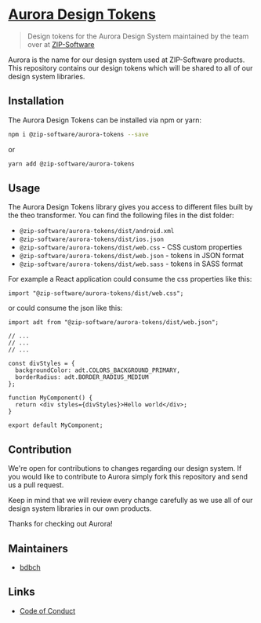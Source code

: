 # [Aurora Design Tokens](https://aurora-design-tokens.netlify.com/)

> Design tokens for the Aurora Design System maintained by the team over at [ZIP-Software](https://github.com/ZIP-Software)

Aurora is the name for our design system used at ZIP-Software products. This repository contains our design tokens which will be shared to all of our design system libraries.

## Installation

The Aurora Design Tokens can be installed via npm or yarn:

```sh
npm i @zip-software/aurora-tokens --save
```

or

```sh
yarn add @zip-software/aurora-tokens
```

## Usage

The Aurora Design Tokens library gives you access to different files built by the theo transformer. You can find the following files in the dist folder:

- `@zip-software/aurora-tokens/dist/android.xml`
- `@zip-software/aurora-tokens/dist/ios.json`
- `@zip-software/aurora-tokens/dist/web.css` - CSS custom properties
- `@zip-software/aurora-tokens/dist/web.json` - tokens in JSON format
- `@zip-software/aurora-tokens/dist/web.sass` - tokens in SASS format

For example a React application could consume the css properties like this:

```tsx
import "@zip-software/aurora-tokens/dist/web.css";
```

or could consume the json like this:

```tsx
import adt from "@zip-software/aurora-tokens/dist/web.json";

// ...
// ...
// ...

const divStyles = {
  backgroundColor: adt.COLORS_BACKGROUND_PRIMARY,
  borderRadius: adt.BORDER_RADIUS_MEDIUM
};

function MyComponent() {
  return <div styles={divStyles}>Hello world</div>;
}

export default MyComponent;
```

## Contribution

We're open for contributions to changes regarding our design system. If you would like to contribute to Aurora simply fork this repository and send us a pull request.

Keep in mind that we will review every change carefully as we use all of our design system libraries in our own products.

Thanks for checking out Aurora!

## Maintainers

- [bdbch](https://github.com/bdbch)

## Links

- [Code of Conduct](CODE_OF_CONDUCT.md)
